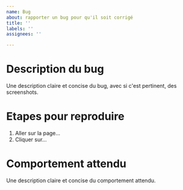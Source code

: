 ```yaml
---
name: Bug
about: rapporter un bug pour qu'il soit corrigé
title: ''
labels: ''
assignees: ''

---
```


# Description du bug
Une description claire et concise du bug, avec si c'est pertinent, des screenshots.

# Etapes pour reproduire
1. Aller sur la page...
2. Cliquer sur...

# Comportement attendu
Une description claire et concise du comportement attendu.
